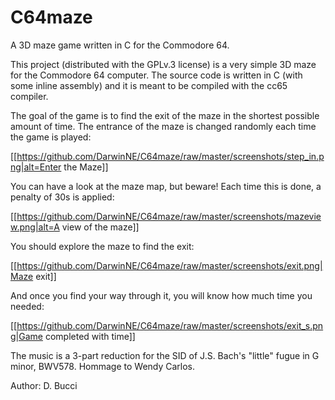 # C64maze
A 3D maze game written in C for the Commodore 64.

This project (distributed with the GPLv.3 license) is a very simple 3D maze for
the Commodore 64 computer. The source code is written in C (with some inline
assembly) and it is meant to be compiled with the cc65 compiler.

The goal of the game is to find the exit of the maze in the shortest possible amount of time. The entrance of the maze is changed randomly each time the game is played:

[[https://github.com/DarwinNE/C64maze/raw/master/screenshots/step_in.png|alt=Enter the Maze]]

You can have a look at the maze map, but beware! Each time this is done, a penalty of 30s is applied:

[[https://github.com/DarwinNE/C64maze/raw/master/screenshots/mazeview.png|alt=A view of the maze]]

You should explore the maze to find the exit:

[[https://github.com/DarwinNE/C64maze/raw/master/screenshots/exit.png|Maze exit]]

And once you find your way through it, you will know how much time you needed:

[[https://github.com/DarwinNE/C64maze/raw/master/screenshots/exit_s.png|Game completed with time]]

The music is a 3-part reduction for the SID of J.S. Bach's "little" fugue in G minor, BWV578. Hommage to Wendy Carlos.

Author: D. Bucci
